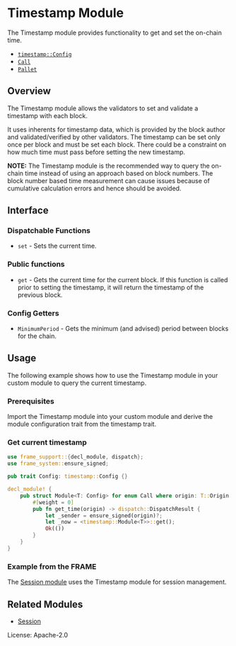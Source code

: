 # Timestamp Module

The Timestamp module provides functionality to get and set the on-chain time.

- [`timestamp::Config`](https://docs.rs/pallet-timestamp/latest/pallet_timestamp/pallet/trait.Config.html)
- [`Call`](https://docs.rs/pallet-timestamp/latest/pallet_timestamp/pallet/enum.Call.html)
- [`Pallet`](https://docs.rs/pallet-timestamp/latest/pallet_timestamp/pallet/struct.Pallet.html)

## Overview

The Timestamp module allows the validators to set and validate a timestamp with each block.

It uses inherents for timestamp data, which is provided by the block author and validated/verified
by other validators. The timestamp can be set only once per block and must be set each block.
There could be a constraint on how much time must pass before setting the new timestamp.

**NOTE:** The Timestamp module is the recommended way to query the on-chain time instead of using
an approach based on block numbers. The block number based time measurement can cause issues
because of cumulative calculation errors and hence should be avoided.

## Interface

### Dispatchable Functions

- `set` - Sets the current time.

### Public functions

- `get` - Gets the current time for the current block. If this function is called prior to
  setting the timestamp, it will return the timestamp of the previous block.

### Config Getters

- `MinimumPeriod` - Gets the minimum (and advised) period between blocks for the chain.

## Usage

The following example shows how to use the Timestamp module in your custom module to query the current timestamp.

### Prerequisites

Import the Timestamp module into your custom module and derive the module configuration
trait from the timestamp trait.

### Get current timestamp

```rust
use frame_support::{decl_module, dispatch};
use frame_system::ensure_signed;

pub trait Config: timestamp::Config {}

decl_module! {
	pub struct Module<T: Config> for enum Call where origin: T::Origin {
		#[weight = 0]
		pub fn get_time(origin) -> dispatch::DispatchResult {
			let _sender = ensure_signed(origin)?;
			let _now = <timestamp::Module<T>>::get();
			Ok(())
		}
	}
}
```

### Example from the FRAME

The [Session module](https://github.com/ultrastable-money/substrate/blob/master/frame/session/src/lib.rs) uses
the Timestamp module for session management.

## Related Modules

- [Session](https://docs.rs/pallet-session/latest/pallet_session/)

License: Apache-2.0

